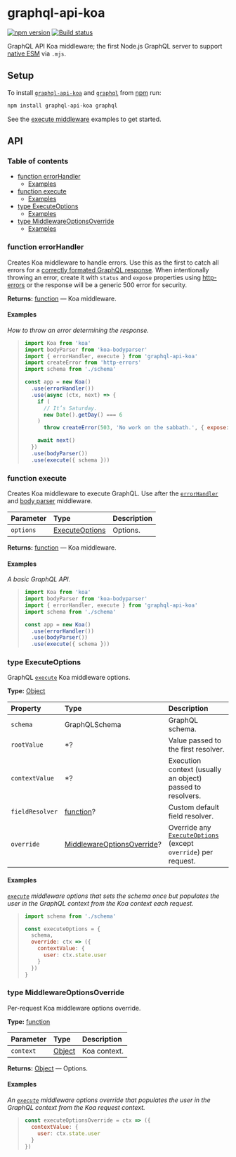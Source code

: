 # graphql-api-koa

[![npm version](https://badgen.net/npm/v/graphql-api-koa)](https://npm.im/graphql-api-koa) [![Build status](https://travis-ci.org/jaydenseric/graphql-api-koa.svg?branch=master)](https://travis-ci.org/jaydenseric/graphql-api-koa)

GraphQL API Koa middleware; the first Node.js GraphQL server to support [native ESM](https://nodejs.org/api/esm.html) via `.mjs`.

## Setup

To install [`graphql-api-koa`](https://npm.im/graphql-api-koa) and [`graphql`](https://npm.im/graphql) from [npm](https://npmjs.com) run:

```sh
npm install graphql-api-koa graphql
```

See the [execute middleware](#function-execute) examples to get started.

## API

### Table of contents

- [function errorHandler](#function-errorhandler)
  - [Examples](#examples)
- [function execute](#function-execute)
  - [Examples](#examples-1)
- [type ExecuteOptions](#type-executeoptions)
  - [Examples](#examples-2)
- [type MiddlewareOptionsOverride](#type-middlewareoptionsoverride)
  - [Examples](#examples-3)

### function errorHandler

Creates Koa middleware to handle errors. Use this as the first to catch all errors for a [correctly formated GraphQL response](http://facebook.github.io/graphql/October2016/#sec-Errors). When intentionally throwing an error, create it with `status` and `expose` properties using [http-errors](https://npm.im/http-errors) or the response will be a generic 500 error for security.

**Returns:** [function](https://mdn.io/function) — Koa middleware.

#### Examples

_How to throw an error determining the response._

> ```js
> import Koa from 'koa'
> import bodyParser from 'koa-bodyparser'
> import { errorHandler, execute } from 'graphql-api-koa'
> import createError from 'http-errors'
> import schema from './schema'
>
> const app = new Koa()
>   .use(errorHandler())
>   .use(async (ctx, next) => {
>     if (
>       // It’s Saturday.
>       new Date().getDay() === 6
>     )
>       throw createError(503, 'No work on the sabbath.', { expose: true })
>
>     await next()
>   })
>   .use(bodyParser())
>   .use(execute({ schema }))
> ```

### function execute

Creates Koa middleware to execute GraphQL. Use after the [`errorHandler`](#function-errorhandler) and [body parser](https://npm.im/koa-bodyparser) middleware.

| Parameter | Type                                   | Description |
| :-------- | :------------------------------------- | :---------- |
| `options` | [ExecuteOptions](#type-executeoptions) | Options.    |

**Returns:** [function](https://mdn.io/function) — Koa middleware.

#### Examples

_A basic GraphQL API._

> ```js
> import Koa from 'koa'
> import bodyParser from 'koa-bodyparser'
> import { errorHandler, execute } from 'graphql-api-koa'
> import schema from './schema'
>
> const app = new Koa()
>   .use(errorHandler())
>   .use(bodyParser())
>   .use(execute({ schema }))
> ```

### type ExecuteOptions

GraphQL [`execute`](#function-execute) Koa middleware options.

**Type:** [Object](https://mdn.io/object)

| Property        | Type                                                          | Description                                                                            |
| :-------------- | :------------------------------------------------------------ | :------------------------------------------------------------------------------------- |
| `schema`        | GraphQLSchema                                                 | GraphQL schema.                                                                        |
| `rootValue`     | \*?                                                           | Value passed to the first resolver.                                                    |
| `contextValue`  | \*?                                                           | Execution context (usually an object) passed to resolvers.                             |
| `fieldResolver` | [function](https://mdn.io/function)?                          | Custom default field resolver.                                                         |
| `override`      | [MiddlewareOptionsOverride](#type-middlewareoptionsoverride)? | Override any [`ExecuteOptions`](#type-executeoptions) (except `override`) per request. |

#### Examples

_[`execute`](#function-execute) middleware options that sets the schema once but populates the user in the GraphQL context from the Koa context each request._

> ```js
> import schema from './schema'
>
> const executeOptions = {
>   schema,
>   override: ctx => ({
>     contextValue: {
>       user: ctx.state.user
>     }
>   })
> }
> ```

### type MiddlewareOptionsOverride

Per-request Koa middleware options override.

**Type:** [function](https://mdn.io/function)

| Parameter | Type                            | Description  |
| :-------- | :------------------------------ | :----------- |
| `context` | [Object](https://mdn.io/object) | Koa context. |

**Returns:** [Object](https://mdn.io/object) — Options.

#### Examples

_An [`execute`](#function-execute) middleware options override that populates the user in the GraphQL context from the Koa request context._

> ```js
> const executeOptionsOverride = ctx => ({
>   contextValue: {
>     user: ctx.state.user
>   }
> })
> ```
